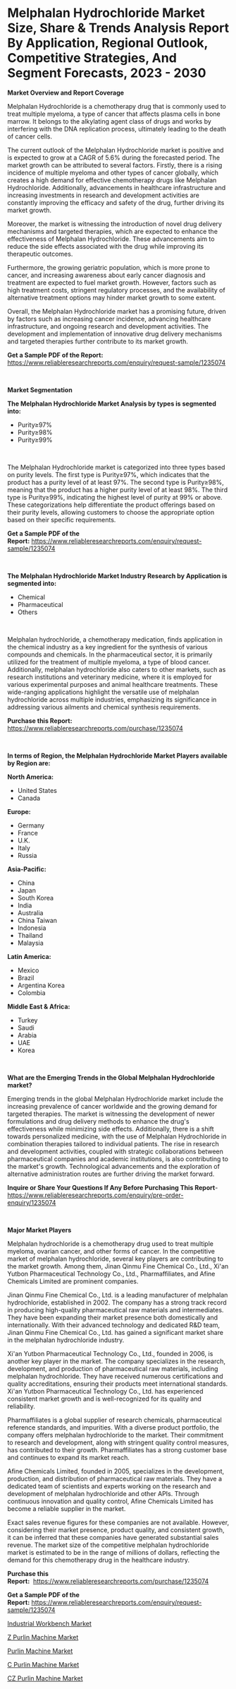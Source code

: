 <p><h1>Melphalan Hydrochloride Market Size, Share & Trends Analysis Report By Application, Regional Outlook, Competitive Strategies, And Segment Forecasts, 2023 - 2030</h1></p><p><strong>Market Overview and Report Coverage</strong></p>
<p><p>Melphalan Hydrochloride is a chemotherapy drug that is commonly used to treat multiple myeloma, a type of cancer that affects plasma cells in bone marrow. It belongs to the alkylating agent class of drugs and works by interfering with the DNA replication process, ultimately leading to the death of cancer cells.</p><p>The current outlook of the Melphalan Hydrochloride market is positive and is expected to grow at a CAGR of 5.6% during the forecasted period. The market growth can be attributed to several factors. Firstly, there is a rising incidence of multiple myeloma and other types of cancer globally, which creates a high demand for effective chemotherapy drugs like Melphalan Hydrochloride. Additionally, advancements in healthcare infrastructure and increasing investments in research and development activities are constantly improving the efficacy and safety of the drug, further driving its market growth.</p><p>Moreover, the market is witnessing the introduction of novel drug delivery mechanisms and targeted therapies, which are expected to enhance the effectiveness of Melphalan Hydrochloride. These advancements aim to reduce the side effects associated with the drug while improving its therapeutic outcomes.</p><p>Furthermore, the growing geriatric population, which is more prone to cancer, and increasing awareness about early cancer diagnosis and treatment are expected to fuel market growth. However, factors such as high treatment costs, stringent regulatory processes, and the availability of alternative treatment options may hinder market growth to some extent.</p><p>Overall, the Melphalan Hydrochloride market has a promising future, driven by factors such as increasing cancer incidence, advancing healthcare infrastructure, and ongoing research and development activities. The development and implementation of innovative drug delivery mechanisms and targeted therapies further contribute to its market growth.</p></p>
<p><strong>Get a Sample PDF of the Report:</strong> <a href="https://www.reliableresearchreports.com/enquiry/request-sample/1235074">https://www.reliableresearchreports.com/enquiry/request-sample/1235074</a></p>
<p>&nbsp;</p>
<p><strong>Market Segmentation</strong></p>
<p><strong>The Melphalan Hydrochloride Market Analysis by types is segmented into:</strong></p>
<p><ul><li>Purity≥97%</li><li>Purity≥98%</li><li>Purity≥99%</li></ul></p>
<p>&nbsp;</p>
<p><p>The Melphalan Hydrochloride market is categorized into three types based on purity levels. The first type is Purity≥97%, which indicates that the product has a purity level of at least 97%. The second type is Purity≥98%, meaning that the product has a higher purity level of at least 98%. The third type is Purity≥99%, indicating the highest level of purity at 99% or above. These categorizations help differentiate the product offerings based on their purity levels, allowing customers to choose the appropriate option based on their specific requirements.</p></p>
<p><strong>Get a Sample PDF of the Report:</strong>&nbsp;<a href="https://www.reliableresearchreports.com/enquiry/request-sample/1235074">https://www.reliableresearchreports.com/enquiry/request-sample/1235074</a></p>
<p>&nbsp;</p>
<p><strong>The Melphalan Hydrochloride Market Industry Research by Application is segmented into:</strong></p>
<p><ul><li>Chemical</li><li>Pharmaceutical</li><li>Others</li></ul></p>
<p>&nbsp;</p>
<p><p>Melphalan hydrochloride, a chemotherapy medication, finds application in the chemical industry as a key ingredient for the synthesis of various compounds and chemicals. In the pharmaceutical sector, it is primarily utilized for the treatment of multiple myeloma, a type of blood cancer. Additionally, melphalan hydrochloride also caters to other markets, such as research institutions and veterinary medicine, where it is employed for various experimental purposes and animal healthcare treatments. These wide-ranging applications highlight the versatile use of melphalan hydrochloride across multiple industries, emphasizing its significance in addressing various ailments and chemical synthesis requirements.</p></p>
<p><strong>Purchase this Report:</strong>&nbsp; <a href="https://www.reliableresearchreports.com/purchase/1235074">https://www.reliableresearchreports.com/purchase/1235074</a></p>
<p>&nbsp;</p>
<p><strong>In terms of Region, the Melphalan Hydrochloride Market Players available by Region are:</strong></p>
<p>
    <p> <strong> North America: </strong>
        <ul>
            <li>United States</li>
            <li>Canada</li>
        </ul>
        </p> 
    <p> <strong> Europe: </strong>
        <ul>
            <li>Germany</li>
            <li>France</li>
            <li>U.K.</li>
            <li>Italy</li>
            <li>Russia</li>
        </ul>
        </p> 
    <p> <strong> Asia-Pacific: </strong>
        <ul>
            <li>China</li>
            <li>Japan</li>
            <li>South Korea</li>
            <li>India</li>
            <li>Australia</li>
            <li>China Taiwan</li>
            <li>Indonesia</li>
            <li>Thailand</li>
            <li>Malaysia</li>
        </ul>
        </p> 
    <p> <strong> Latin America: </strong>
        <ul>
            <li>Mexico</li>
            <li>Brazil</li>
            <li>Argentina Korea</li>
            <li>Colombia</li>
        </ul>
        </p> 
    <p> <strong> Middle East & Africa: </strong>
        <ul>
            <li>Turkey</li>
            <li>Saudi</li>
            <li>Arabia</li>
            <li>UAE</li>
            <li>Korea</li>
        </ul>
    </p>
    </p>
<p>&nbsp;</p>
<p><strong>What are the Emerging Trends in the Global Melphalan Hydrochloride market?</strong></p>
<p><p>Emerging trends in the global Melphalan Hydrochloride market include the increasing prevalence of cancer worldwide and the growing demand for targeted therapies. The market is witnessing the development of newer formulations and drug delivery methods to enhance the drug's effectiveness while minimizing side effects. Additionally, there is a shift towards personalized medicine, with the use of Melphalan Hydrochloride in combination therapies tailored to individual patients. The rise in research and development activities, coupled with strategic collaborations between pharmaceutical companies and academic institutions, is also contributing to the market's growth. Technological advancements and the exploration of alternative administration routes are further driving the market forward.</p></p>
<p><strong>Inquire or Share Your Questions If Any Before Purchasing This Report</strong>- <a href="https://www.reliableresearchreports.com/enquiry/pre-order-enquiry/1235074">https://www.reliableresearchreports.com/enquiry/pre-order-enquiry/1235074</a></p>
<p>&nbsp;</p>
<p><strong>Major Market Players</strong></p>
<p><p>Melphalan hydrochloride is a chemotherapy drug used to treat multiple myeloma, ovarian cancer, and other forms of cancer. In the competitive market of melphalan hydrochloride, several key players are contributing to the market growth. Among them, Jinan Qinmu Fine Chemical Co., Ltd., Xi'an Yutbon Pharmaceutical Technology Co., Ltd., Pharmaffiliates, and Afine Chemicals Limited are prominent companies.</p><p>Jinan Qinmu Fine Chemical Co., Ltd. is a leading manufacturer of melphalan hydrochloride, established in 2002. The company has a strong track record in producing high-quality pharmaceutical raw materials and intermediates. They have been expanding their market presence both domestically and internationally. With their advanced technology and dedicated R&D team, Jinan Qinmu Fine Chemical Co., Ltd. has gained a significant market share in the melphalan hydrochloride industry.</p><p>Xi'an Yutbon Pharmaceutical Technology Co., Ltd., founded in 2006, is another key player in the market. The company specializes in the research, development, and production of pharmaceutical raw materials, including melphalan hydrochloride. They have received numerous certifications and quality accreditations, ensuring their products meet international standards. Xi'an Yutbon Pharmaceutical Technology Co., Ltd. has experienced consistent market growth and is well-recognized for its quality and reliability.</p><p>Pharmaffiliates is a global supplier of research chemicals, pharmaceutical reference standards, and impurities. With a diverse product portfolio, the company offers melphalan hydrochloride to the market. Their commitment to research and development, along with stringent quality control measures, has contributed to their growth. Pharmaffiliates has a strong customer base and continues to expand its market reach.</p><p>Afine Chemicals Limited, founded in 2005, specializes in the development, production, and distribution of pharmaceutical raw materials. They have a dedicated team of scientists and experts working on the research and development of melphalan hydrochloride and other APIs. Through continuous innovation and quality control, Afine Chemicals Limited has become a reliable supplier in the market.</p><p>Exact sales revenue figures for these companies are not available. However, considering their market presence, product quality, and consistent growth, it can be inferred that these companies have generated substantial sales revenue. The market size of the competitive melphalan hydrochloride market is estimated to be in the range of millions of dollars, reflecting the demand for this chemotherapy drug in the healthcare industry.</p></p>
<p><strong>Purchase this Report:</strong>&nbsp;&nbsp;<a href="https://www.reliableresearchreports.com/purchase/1235074">https://www.reliableresearchreports.com/purchase/1235074</a></p>
<p></p>
<p><strong>Get a Sample PDF of the Report:</strong>&nbsp;<a href="https://www.reliableresearchreports.com/enquiry/request-sample/1235074">https://www.reliableresearchreports.com/enquiry/request-sample/1235074</a></p>
<p><p><a href="https://medium.com/@santosh735584/industrial-workbench-market-size-market-outlook-and-market-forecast-2023-to-2030-da9cabbfea1d">Industrial Workbench Market</a></p><p><a href="https://medium.com/@santoshh992151/z-purlin-machine-market-size-market-outlook-and-market-forecast-2023-to-2030-e0237278876d">Z Purlin Machine Market</a></p><p><a href="https://medium.com/@shiv151299/purlin-machine-market-competitive-analysis-market-trends-and-forecast-to-2030-210872fdb611">Purlin Machine Market</a></p><p><a href="https://medium.com/@yashreports27/c-purlin-machine-market-trends-forecast-and-competitive-analysis-to-2030-c47ca22e1667">C Purlin Machine Market</a></p><p><a href="https://medium.com/@shivay151299/cz-purlin-machine-nbsp-market-focuses-on-market-share-size-and-projected-forecast-till-2030-1b091123f00c">CZ Purlin Machine Market</a></p></p>